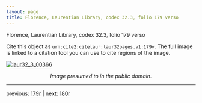 ```yaml
---
layout: page
title: Florence, Laurentian Library, codex 32.3, folio 179 verso
---
```


Florence, Laurentian Library, codex 32.3, folio 179 verso

Cite this object as `urn:cite2:citelaur:laur32pages.v1:179v`.  The full image is linked to a citation tool you can use to cite regions of the image.

[![laur32_3_00366](http://www.homermultitext.org/iipsrv?IIIF=/project/homer/pyramidal/deepzoom/citelaur/laur32imgs/v1/laur32_3_00366.tif/full/800,/0/default.jpg)](http://www.homermultitext.org/ict2/?urn=urn:cite2:citelaur:laur32imgs.v1:laur32_3_00366) 

<p style="text-align: center; font-style: italic;">Image presumed to in the public domain.</p>

---

previous: [179r](../179r/) | next: [180r](../180r/)